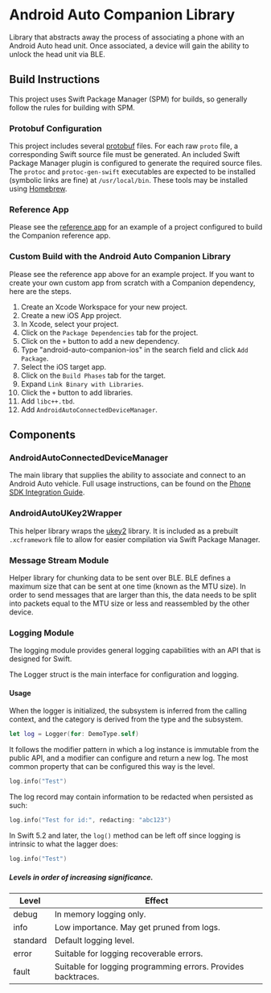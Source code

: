 # Android Auto Companion Library

Library that abstracts away the process of associating a phone with an Android
Auto head unit. Once associated, a device will gain the ability to unlock the
head unit via BLE.

## Build Instructions

This project uses Swift Package Manager (SPM) for builds, so generally follow
the rules for building with SPM.

### Protobuf Configuration

This project includes several [protobuf](https://developers.google.com/protocol-buffers)
files. For each raw `proto` file, a corresponding Swift source file must be
generated. An included Swift Package Manager plugin is configured to generate
the required source files. The `protoc` and `protoc-gen-swift` executables are
expected to be installed (symbolic links are fine) at `/usr/local/bin`. These
tools may be installed using [Homebrew](https://github.com/Homebrew/brew).

### Reference App

Please see the [reference app](https://github.com/google/android-auto-companion-app)
for an example of a project configured to build the Companion reference app.

### Custom Build with the Android Auto Companion Library

Please see the reference app above for an example project. If you want to create
your own custom app from scratch with a Companion dependency, here are the
steps.

1. Create an Xcode Workspace for your new project.
2. Create a new iOS App project.
3. In Xcode, select your project.
4. Click on the `Package Dependencies` tab for the project.
5. Click on the `+` button to add a new dependency.
6. Type "android-auto-companion-ios" in the search field and click
`Add Package`.
7. Select the iOS target app.
8. Click on the `Build Phases` tab for the target.
9. Expand `Link Binary with Libraries`.
10. Click the `+` button to add libraries.
11. Add `libc++.tbd`.
12. Add `AndroidAutoConnectedDeviceManager`.

## Components

### AndroidAutoConnectedDeviceManager

The main library that supplies the ability to associate and connect to an
Android Auto vehicle. Full usage instructions, can be found on the
[Phone SDK Integration Guide](https://docs.partner.android.com/gas/integrate/companion_app/cd_phone_sdk).

### AndroidAutoUKey2Wrapper

This helper library wraps the [ukey2](https://github.com/google/ukey2) library.
It is included as a prebuilt `.xcframework` file to allow for easier
compilation via Swift Package Manager.

### Message Stream Module

Helper library for chunking data to be sent over BLE. BLE defines a maximum
size that can be sent at one time (known as the MTU size). In order to send
messages that are larger than this, the data needs to be split into packets
equal to the MTU size or less and reassembled by the other device.

### Logging Module

The logging module provides general logging capabilities with an API that is
designed for Swift.

The Logger struct is the main interface for configuration and logging.

#### Usage

When the logger is initialized, the subsystem is inferred from the calling
context, and the category is derived from the type and the subsystem.

```swift
let log = Logger(for: DemoType.self)
```

It follows the modifier pattern in which a log instance is immutable from
the public API, and a modifier can configure and return a new log. The
most common property that can be configured this way is the level.

```swift
log.info("Test")
```

The log record may contain information to be redacted when persisted as such:

```swift
log.info("Test for id:", redacting: "abc123")
```

In Swift 5.2 and later, the `log()` method can be left off since logging is
intrinsic to what the lagger does:

```swift
log.info("Test")
```

##### Levels in order of increasing significance.

Level    | Effect
-------- | -------------------------------------------------------------
debug    | In memory logging only.
info     | Low importance. May get pruned from logs.
standard | Default logging level.
error    | Suitable for logging recoverable errors.
fault    | Suitable for logging programming errors. Provides backtraces.
